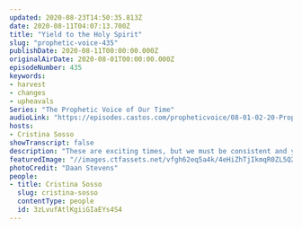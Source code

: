 ```yaml
---
updated: 2020-08-23T14:50:35.813Z
date: 2020-08-11T04:07:13.700Z
title: "Yield to the Holy Spirit"
slug: "prophetic-voice-435"
publishDate: 2020-08-11T00:00:00.000Z
originalAirDate: 2020-08-01T00:00:00.000Z
episodeNumber: 435
keywords:
- harvest
- changes
- upheavals
Series: "The Prophetic Voice of Our Time"
audioLink: "https://episodes.castos.com/propheticvoice/08-01-02-20-Prophetic-Voice-of-our-Time-[mixdown]-01.mp3"
hosts:
- Cristina Sosso
showTranscript: false
description: "These are exciting times, but we must be consistent and yield to the Holy Spirit. Major harvest, changes, and upheavals are here. Make sure you are ready for them."
featuredImage: "//images.ctfassets.net/vfgh62eq5a4k/4eHiZhTjIkmqR0ZL5Q2EPV/d2579c7066e277d91cd7ccb530dfc698/daan-stevens-KSdfplrJreg-unsplash__1_.jpg"
photoCredit: "Daan Stevens"
people:
- title: Cristina Sosso
  slug: cristina-sosso
  contentType: people
  id: 3zLvufAtlKgiiGIaEYs4S4
---
```

